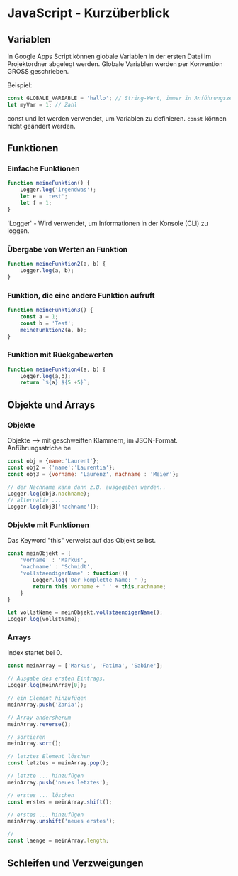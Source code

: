# JavaScript - Kurzüberblick

## Variablen  

In Google Apps Script können globale Variablen in der ersten Datei im Projektordner abgelegt werden. Globale Variablen werden per Konvention GROSS geschrieben.  

Beispiel:

```JavaScript
const GLOBALE_VARIABLE = 'hallo'; // String-Wert, immer in Anführungszeichen
let myVar = 1; // Zahl 
```

const und let werden verwendet, um Variablen zu definieren. ```const``` können nicht geändert werden.  

## Funktionen  

### Einfache Funktionen

```JavaScript
function meineFunktion() {
    Logger.log('irgendwas');
    let e = 'test';
    let f = 1;
}
```

'Logger' - Wird verwendet, um Informationen in der Konsole (CLI) zu loggen.

### Übergabe von Werten an Funktion

```JavaScript
function meineFunktion2(a, b) {
    Logger.log(a, b);
}
```

### Funktion, die eine andere Funktion aufruft

```JavaScript
function meineFunktion3() {
    const a = 1;
    const b = 'Test';
    meineFunktion2(a, b);
}
```

### Funktion mit Rückgabewerten

```JavaScript
function meineFunktion4(a, b) {
    Logger.log(a,b);
    return `${a} ${5 +5}`;
```

## Objekte und Arrays

### Objekte

Objekte --> mit geschweiften Klammern, im JSON-Format. Anführungsstriche be

```JavaScript
const obj = {name:'Laurent'};
const obj2 = {'name':'Laurentia'};
const obj3 = {vorname: 'Laurenz', nachname : 'Meier'};

// der Nachname kann dann z.B. ausgegeben werden..
Logger.log(obj3.nachname);
// alternativ ...
Logger.log(obj3['nachname']);
```

### Objekte mit Funktionen

Das Keyword "this" verweist auf das Objekt selbst.

```JavaScript
const meinObjekt = {
    'vorname' : 'Markus',
    'nachname' : 'Schmidt',
    'vollstaendigerName' : function(){
        Logger.log('Der komplette Name: ' );
        return this.vorname + ' ' + this.nachname;
    }
}

let vollstName = meinObjekt.vollstaendigerName();
Logger.log(vollstName);
```


### Arrays

Index startet bei 0.

```JavaScript
const meinArray = ['Markus', 'Fatima', 'Sabine'];

// Ausgabe des ersten Eintrags.
Logger.log(meinArray[0]);

// ein Element hinzufügen
meinArray.push('Zania');

// Array andersherum 
meinArray.reverse();

// sortieren
meinArray.sort();

// letztes Element löschen
const letztes = meinArray.pop();

// letzte ... hinzufügen
meinArray.push('neues letztes');

// erstes ... löschen
const erstes = meinArray.shift();

// erstes ... hinzufügen
meinArray.unshift('neues erstes');

//
const laenge = meinArray.length;

```

## Schleifen und Verzweigungen



